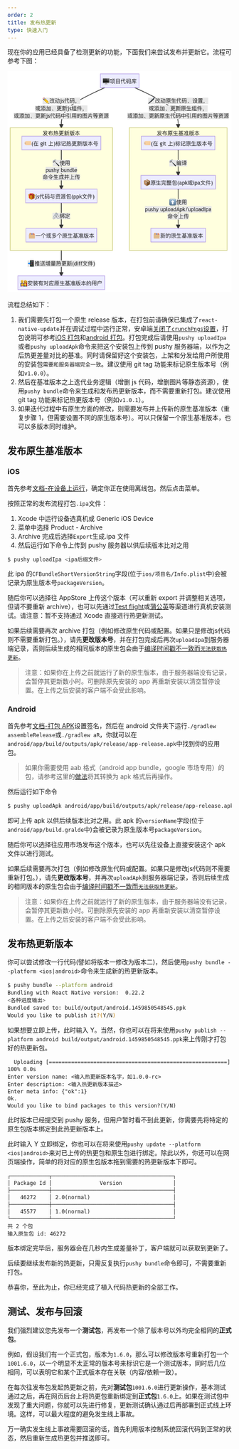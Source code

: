 ```yaml
---
order: 2
title: 发布热更新
type: 快速入门
---
```


现在你的应用已经具备了检测更新的功能，下面我们来尝试发布并更新它。流程可参考下图：

![publishflow](assets/publishflow.png)

流程总结如下：

1.  我们需要先打包一个原生 release 版本，在打包前请确保已集成了`react-native-update`并在调试过程中运行正常，安卓端[关闭了`crunchPngs`设置](/docs/getting-started.html#%E7%A6%81%E7%94%A8-android-%E7%9A%84-crunch-%E4%BC%98%E5%8C%96)，打包说明可参考[iOS 打包](https://reactnative.cn/docs/publishing-to-app-store)和[android 打包](https://reactnative.cn/docs/signed-apk-android)。打包完成后请使用`pushy uploadIpa`或者`pushy uploadApk`命令来把这个安装包上传到 pushy 服务器端，以作为之后热更差量对比的基准。同时请保留好这个安装包，上架和分发给用户所使用的安装包`需要和服务器端完全一致`。建议使用 git tag 功能来标记原生版本号（例如`v1.0.0`）。
2.  然后在基准版本之上迭代业务逻辑（增删 js 代码，增删图片等静态资源），使用`pushy bundle`命令来生成和发布热更新版本，而不需要重新打包。建议使用 git tag 功能来标记热更版本号（例如`v1.0.1`）。
3.  如果迭代过程中有原生方面的修改，则需要发布并上传新的原生基准版本（重复步骤 1，但需要设置不同的原生版本号）。可以只保留一个原生基准版本，也可以多版本同时维护。

## 发布原生基准版本

### iOS

首先参考[文档-在设备上运行](https://reactnative.cn/docs/running-on-device)，确定你正在使用离线包。然后点击菜单。

按照正常的发布流程打包`.ipa`文件：

1. Xcode 中运行设备选真机或 Generic iOS Device
2. 菜单中选择 Product - Archive
3. Archive 完成后选择`Export`生成.ipa 文件
4. 然后运行如下命令上传到 pushy 服务器以供后续版本比对之用

```bash
$ pushy uploadIpa <ipa后缀文件>
```

此 ipa 的`CFBundleShortVersionString`字段(位于`ios/项目名/Info.plist`中)会被记录为原生版本号`packageVersion`。

随后你可以选择往 AppStore 上传这个版本（可以重新 export 并调整相关选项，但请不要重新 archive），也可以先通过[Test flight](https://developer.apple.com/cn/testflight/)或[蒲公英](https://www.pgyer.com/doc/view/build_ipa)等渠道进行真机安装测试。请注意：暂不支持通过 Xcode 直接进行热更新测试。

如果后续需要再次 archive 打包（例如修改原生代码或配置。如果只是修改js代码则不需要重新打包。），请先**更改版本号**，并在打包完成后再次`uploadIpa`到服务器端记录，否则后续生成的相同版本的原生包会由于[编译时间戳不一致而`无法获取热更新`](faq.html#热更新报错：热更新已暂停，原因：buildtime-mismatch。)。

> 注意：如果你在上传之前就运行了新的原生版本，由于服务器端没有记录，会暂停其更新数小时。可删除原先安装的 app 再重新安装以清空暂停设置。在上传之后安装的客户端不会受此影响。

### Android

首先参考[文档-打包 APK](https://reactnative.cn/docs/signed-apk-android)设置签名，然后在 android 文件夹下运行`./gradlew assembleRelease`或`./gradlew aR`，你就可以在`android/app/build/outputs/apk/release/app-release.apk`中找到你的应用包。

> 如果你需要使用 aab 格式（android app bundle，google 市场专用）的包，请参考这里的[做法](bestpractice.html#如何支持-aab-格式的原生包？)将其转换为 apk 格式后再操作。

然后运行如下命令

```bash
$ pushy uploadApk android/app/build/outputs/apk/release/app-release.apk
```

即可上传 apk 以供后续版本比对之用。此 apk 的`versionName`字段(位于`android/app/build.gralde`中)会被记录为原生版本号`packageVersion`。

随后你可以选择往应用市场发布这个版本，也可以先往设备上直接安装这个 apk 文件以进行测试。

如果后续需要再次打包（例如修改原生代码或配置。如果只是修改js代码则不需要重新打包。），请先**更改版本号**，并再次`uploadApk`到服务器端记录，否则后续生成的相同版本的原生包会由于[编译时间戳不一致而`无法获取热更新`](faq.html#热更新报错：热更新已暂停，原因：buildtime-mismatch。)。

> 注意：如果你在上传之前就运行了新的原生版本，由于服务器端没有记录，会暂停其更新数小时。可删除原先安装的 app 再重新安装以清空暂停设置。在上传之后安装的客户端不会受此影响。

## 发布热更新版本

你可以尝试修改一行代码(譬如将版本一修改为版本二)，然后使用`pushy bundle --platform <ios|android>`命令来生成新的热更新版本。

```bash
$ pushy bundle --platform android
Bundling with React Native version:  0.22.2
<各种进度输出>
Bundled saved to: build/output/android.1459850548545.ppk
Would you like to publish it?(Y/N)
```

如果想要立即上传，此时输入 Y。当然，你也可以在将来使用`pushy publish --platform android build/output/android.1459850548545.ppk`来上传刚才打包好的热更新包。

```
  Uploading [========================================================] 100% 0.0s
Enter version name: <输入热更新版本名字，如1.0.0-rc>
Enter description: <输入热更新版本描述>
Enter meta info: {"ok":1}
Ok.
Would you like to bind packages to this version?(Y/N)
```

此时版本已经提交到 pushy 服务，但用户暂时看不到此更新，你需要先将特定的原生包版本绑定到此热更新版本上。

此时输入 Y 立即绑定，你也可以在将来使用`pushy update --platform <ios|android>`来对已上传的热更包和原生包进行绑定。除此以外，你还可以在网页端操作，简单的将对应的原生包版本拖到需要的热更新版本下即可。

```
┌────────────┬──────────────────────────────────────┐
│ Package Id │               Version                │
├────────────┼──────────────────────────────────────┤
│   46272    │ 2.0(normal)                          │
├────────────┼──────────────────────────────────────┤
│   45577    │ 1.0(normal)                          │
└────────────┴──────────────────────────────────────┘
共 2 个包
输入原生包 id: 46272
```

版本绑定完毕后，服务器会在几秒内生成差量补丁，客户端就可以获取到更新了。

后续要继续发布新的热更新，只需反复执行`pushy bundle`命令即可，不需要重新打包。

恭喜你，至此为止，你已经完成了植入代码热更新的全部工作。

## 测试、发布与回滚

我们强烈建议您先发布一个**测试包**，再发布一个除了版本号以外均完全相同的**正式包**。

例如，假设我们有一个正式包，版本为`1.6.0`，那么可以修改版本号重新打包一个`1001.6.0`，以一个明显不太正常的版本号来标识它是一个测试版本，同时后几位相同，可以表明它和某个正式版本存在关联（内容/依赖一致）。

在每次往发布包发起热更新之前，先对**测试包**`1001.6.0`进行更新操作，基本测试通过之后，再在网页后台上将热更包重新绑定到**正式包**`1.6.0`上。如果在测试包中发现了重大问题，你就可以先进行修复，更新测试确认通过后再部署到正式线上环境。这样，可以最大程度的避免发生线上事故。

万一确实发生线上事故需要回滚的话，首先利用版本控制系统回滚代码到正常的状态，然后重新生成热更包并推送即可。
